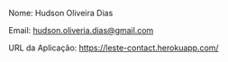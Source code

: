 Nome: Hudson Oliveira Dias

Email: hudson.oliveria.dias@gmail.com

URL da Aplicação: https://leste-contact.herokuapp.com/
